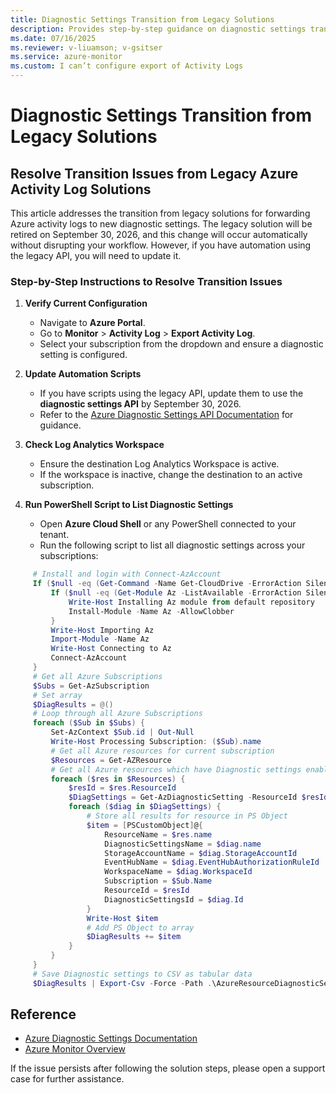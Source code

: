 ```yaml
---
title: Diagnostic Settings Transition from Legacy Solutions
description: Provides step-by-step guidance on diagnostic settings transition from legacy solutions.
ms.date: 07/16/2025
ms.reviewer: v-liuamson; v-gsitser
ms.service: azure-monitor
ms.custom: I can’t configure export of Activity Logs
---
```


# Diagnostic Settings Transition from Legacy Solutions

## Resolve Transition Issues from Legacy Azure Activity Log Solutions

This article addresses the transition from legacy solutions for forwarding Azure activity logs to new diagnostic settings. The legacy solution will be retired on September 30, 2026, and this change will occur automatically without disrupting your workflow. However, if you have automation using the legacy API, you will need to update it.

### Step-by-Step Instructions to Resolve Transition Issues

1. **Verify Current Configuration**
   - Navigate to **Azure Portal**.
   - Go to **Monitor** > **Activity Log** > **Export Activity Log**.
   - Select your subscription from the dropdown and ensure a diagnostic setting is configured.

2. **Update Automation Scripts**
   - If you have scripts using the legacy API, update them to use the **diagnostic settings API** by September 30, 2026.
   - Refer to the [Azure Diagnostic Settings API Documentation](/azure/azure-monitor/essentials/activity-log?tabs=powershell#legacy-collection-methods) for guidance.

3. **Check Log Analytics Workspace**
   - Ensure the destination Log Analytics Workspace is active.
   - If the workspace is inactive, change the destination to an active subscription.

4. **Run PowerShell Script to List Diagnostic Settings**
   - Open **Azure Cloud Shell** or any PowerShell connected to your tenant.
   - Run the following script to list all diagnostic settings across your subscriptions:
  
```powershell
     # Install and login with Connect-AzAccount
     If ($null -eq (Get-Command -Name Get-CloudDrive -ErrorAction SilentlyContinue)) {
         If ($null -eq (Get-Module Az -ListAvailable -ErrorAction SilentlyContinue)){
             Write-Host Installing Az module from default repository
             Install-Module -Name Az -AllowClobber
         }
         Write-Host Importing Az
         Import-Module -Name Az
         Write-Host Connecting to Az
         Connect-AzAccount
     }
     # Get all Azure Subscriptions
     $Subs = Get-AzSubscription
     # Set array
     $DiagResults = @()
     # Loop through all Azure Subscriptions
     foreach ($Sub in $Subs) {
         Set-AzContext $Sub.id | Out-Null
         Write-Host Processing Subscription: ($Sub).name
         # Get all Azure resources for current subscription
         $Resources = Get-AZResource
         # Get all Azure resources which have Diagnostic settings enabled and configured
         foreach ($res in $Resources) {
             $resId = $res.ResourceId
             $DiagSettings = Get-AzDiagnosticSetting -ResourceId $resId -WarningAction SilentlyContinue -ErrorAction SilentlyContinue | Where-Object { $_.Id -ne $null }
             foreach ($diag in $DiagSettings) {
                 # Store all results for resource in PS Object
                 $item = [PSCustomObject]@{
                     ResourceName = $res.name
                     DiagnosticSettingsName = $diag.name
                     StorageAccountName = $diag.StorageAccountId
                     EventHubName = $diag.EventHubAuthorizationRuleId
                     WorkspaceName = $diag.WorkspaceId
                     Subscription = $Sub.Name
                     ResourceId = $resId
                     DiagnosticSettingsId = $diag.Id
                 }
                 Write-Host $item
                 # Add PS Object to array
                 $DiagResults += $item
             }
         }
     }
     # Save Diagnostic settings to CSV as tabular data
     $DiagResults | Export-Csv -Force -Path .\AzureResourceDiagnosticSettings-$(get-date -f yyyy-MM-dd-HHmm).csv
```

## Reference
- [Azure Diagnostic Settings Documentation](/azure/azure-monitor/essentials/activity-log?tabs=powershell#legacy-collection-methods)
- [Azure Monitor Overview](/azure/azure-monitor/overview)

If the issue persists after following the solution steps, please open a support case for further assistance.
